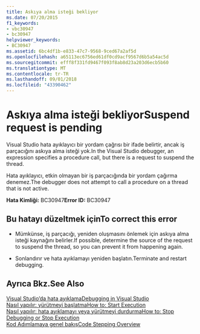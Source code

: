```yaml
---
title: Askıya alma isteği bekliyor
ms.date: 07/20/2015
f1_keywords:
- vbc30947
- bc30947
helpviewer_keywords:
- BC30947
ms.assetid: 6bc4df1b-e833-47c7-9568-9ced67a2af5d
ms.openlocfilehash: a65113ec6756ed61df0cd9acf9567d6b5a54ac5d
ms.sourcegitcommit: efff8f331fd9467f093f8ab8d23a203d6ecb5b60
ms.translationtype: MT
ms.contentlocale: tr-TR
ms.lasthandoff: 09/01/2018
ms.locfileid: "43390462"
---
```

# <a name="suspend-request-is-pending"></a><span data-ttu-id="29c59-102">Askıya alma isteği bekliyor</span><span class="sxs-lookup"><span data-stu-id="29c59-102">Suspend request is pending</span></span>
<span data-ttu-id="29c59-103">Visual Studio hata ayıklayıcı bir yordam çağrısı bir ifade belirtir, ancak iş parçacığını askıya alma isteği yok.</span><span class="sxs-lookup"><span data-stu-id="29c59-103">In the Visual Studio debugger, an expression specifies a procedure call, but there is a request to suspend the thread.</span></span>  
  
 <span data-ttu-id="29c59-104">Hata ayıklayıcı, etkin olmayan bir iş parçacığında bir yordam çağırma denemez.</span><span class="sxs-lookup"><span data-stu-id="29c59-104">The debugger does not attempt to call a procedure on a thread that is not active.</span></span>  
  
 <span data-ttu-id="29c59-105">**Hata Kimliği:** BC30947</span><span class="sxs-lookup"><span data-stu-id="29c59-105">**Error ID:** BC30947</span></span>  
  
## <a name="to-correct-this-error"></a><span data-ttu-id="29c59-106">Bu hatayı düzeltmek için</span><span class="sxs-lookup"><span data-stu-id="29c59-106">To correct this error</span></span>  
  
-   <span data-ttu-id="29c59-107">Mümkünse, iş parçacığı, yeniden oluşmasını önlemek için askıya alma isteği kaynağını belirler.</span><span class="sxs-lookup"><span data-stu-id="29c59-107">If possible, determine the source of the request to suspend the thread, so you can prevent it from happening again.</span></span>  
  
-   <span data-ttu-id="29c59-108">Sonlandırır ve hata ayıklamayı yeniden başlatın.</span><span class="sxs-lookup"><span data-stu-id="29c59-108">Terminate and restart debugging.</span></span>  
  
## <a name="see-also"></a><span data-ttu-id="29c59-109">Ayrıca Bkz.</span><span class="sxs-lookup"><span data-stu-id="29c59-109">See Also</span></span>  
 [<span data-ttu-id="29c59-110">Visual Studio’da hata ayıklama</span><span class="sxs-lookup"><span data-stu-id="29c59-110">Debugging in Visual Studio</span></span>](/visualstudio/debugger/debugging-in-visual-studio)  
 [<span data-ttu-id="29c59-111">Nasıl yapılır: yürütmeyi başlatma</span><span class="sxs-lookup"><span data-stu-id="29c59-111">How to: Start Execution</span></span>](https://msdn.microsoft.com/library/b0fe0ce5-900e-421f-a4c6-aa44ddae453c)  
 [<span data-ttu-id="29c59-112">Nasıl yapılır: hata ayıklamayı veya yürütmeyi durdurma</span><span class="sxs-lookup"><span data-stu-id="29c59-112">How to: Stop Debugging or Stop Execution</span></span>](https://msdn.microsoft.com/library/03c68f95-aa96-481b-990e-467e065453a5)  
 [<span data-ttu-id="29c59-113">Kod Adımlamaya genel bakış</span><span class="sxs-lookup"><span data-stu-id="29c59-113">Code Stepping Overview</span></span>](https://msdn.microsoft.com/library/8791dac9-64d1-4bb9-b59e-8d59af1833f9)
